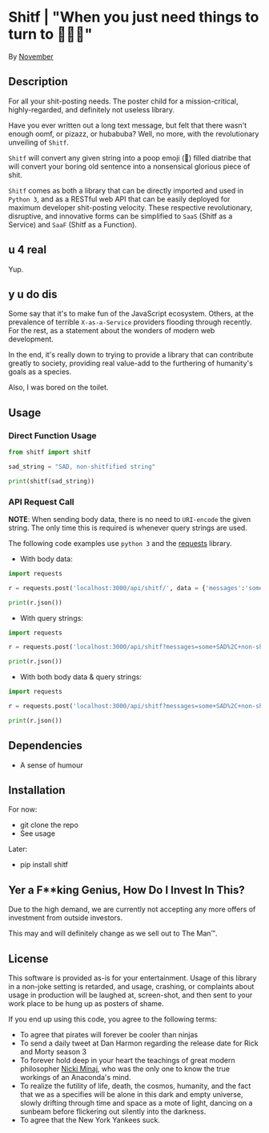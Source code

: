 # Shitf | "When you just need things to turn to 💩💩💩"
By [November](https://github.com/November)

## Description
For all your shit-posting needs. The poster child for a
mission-critical, highly-regarded, and definitely
not useless library.

Have you ever written out a long text message, but felt that
there wasn't enough oomf, or pizazz, or hubabuba? Well, no more,
with the revolutionary unveiling of `Shitf`.

`Shitf` will convert any given string into a poop emoji (💩)
filled diatribe that will convert your boring old sentence
into a nonsensical glorious piece of shit.

`Shitf` comes as both a library that can be directly
imported and used in `Python 3`, and as a RESTful web
API that can be easily deployed for maximum developer
shit-posting velocity. These respective revolutionary,
disruptive, and innovative forms can be simplified to
`SaaS` (Shitf as a Service) and `SaaF` (Shitf as a
Function).

## u 4 real
Yup.

## y u do dis
Some say that it's to make fun of the JavaScript
ecosystem. Others, at the prevalence of terrible
`X-as-a-Service` providers flooding through recently.
For the rest, as a statement about the wonders of modern
web development.

In the end, it's really down to trying to provide a
library that can contribute greatly to society, providing
real value-add to the furthering of humanity's goals as a
species.

Also, I was bored on the toilet.

## Usage
### Direct Function Usage
```python
from shitf import shitf

sad_string = "SAD, non-shitfified string"

print(shitf(sad_string))
```

### API Request Call
**NOTE**: When sending body data, there is no need to `URI-encode`
the given string. The only time this is required is whenever
query strings are used.

The following code examples use `python 3` and
the [requests](http://docs.python-requests.org/en/master/) library.

- With body data:
```python
import requests

r = requests.post('localhost:3000/api/shitf/', data = {'messages':'some SAD, non-shitfified string'})

print(r.json())
```

- With query strings:
```python
import requests

r = requests.post('localhost:3000/api/shitf?messages=some+SAD%2C+non-shitfified+string')

print(r.json())
```

- With both body data & query strings:
```python
import requests

r = requests.post('localhost:3000/api/shitf?messages=some+SAD%2C+non-shitfified+string', data = {'messages':'some other SAD, non-shitfified string'})

print(r.json())
```

## Dependencies
- A sense of humour

## Installation
For now:
- git clone the repo
- See usage

Later:
- pip install shitf

## Yer a F**king Genius, How Do I Invest In This?
Due to the high demand, we are currently not accepting
any more offers of investment from outside investors.

This may and will definitely change as we sell out to
The Man™.

## License
This software is provided as-is for your entertainment.
Usage of this library in a non-joke setting is retarded,
and usage, crashing, or complaints about usage in production
will be laughed at, screen-shot, and then sent to your work
place to be hung up as posters of shame.

If you end up using this code, you agree to the following terms:
- To agree that pirates will forever be cooler than ninjas
- To send a daily tweet at Dan Harmon regarding the release
date for Rick and Morty season 3
- To forever hold deep in your heart the teachings of great
modern philosopher [Nicki Minaj](https://en.wikipedia.org/wiki/Nicki_Minaj),
who was the only one to know the true workings of an Anaconda's mind.
- To realize the futility of life, death, the cosmos, humanity, and
the fact that we as a specifies will be alone in this dark and empty
universe, slowly drifting through time and space as a mote of light,
dancing on a sunbeam before flickering out silently into the darkness.
- To agree that the New York Yankees suck.
